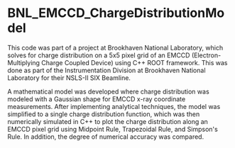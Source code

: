# BNL_EMCCD_ChargeDistributionModel

This code was part of a project at Brookhaven National Laboratory, which solves for charge distribution on a 5x5 pixel grid of an EMCCD (Electron-Multiplying Charge Coupled Device) using C++ ROOT framework. This was done as part of the Instrumentation Division at Brookhaven National Laboratory for their NSLS-II SIX Beamline.

A mathematical model was developed where charge distribution was modeled with a Gaussian shape for EMCCD x-ray coordinate measurements.
After implementing analytical techniques, the model was simplified to a single charge distribution function, which was then numerically simulated in C++ to plot the charge distribution along an EMCCD pixel grid using Midpoint Rule, Trapezoidal Rule, and Simpson's Rule. In addition, the degree of numerical accuracy was compared.
